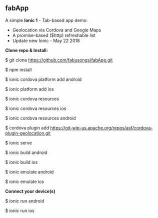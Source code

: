 ## fabApp

A simple **Ionic 1** - Tab-based app demo:
- Geolocation via Cordova and Google Maps
- A promise-based ($http) refreshable list
- Update new Ionic - May 22 2018

**Clone repo & Install:**

$ git clone https://github.com/fabusongs/fabApp.git

$ npm install

$ ionic cordova platform add android

$ ionic platform add ios

$ ionic cordova resources

$ ionic cordova resources ios

$ ionic cordova resources android

$ cordova plugin add https://git-wip-us.apache.org/repos/asf/cordova-plugin-geolocation.git

$ ionic serve

$ ionic build android

$ ionic build ios

$ ionic emulate android

$ ionic emulate ios


**Connect your device(s)**

$ ionic run android

$ ionic run ios
